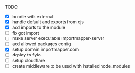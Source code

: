 TODO:

- [x] bundle with external
- [x] handle default and exports from cjs
- [x] add imports to the module
- [ ] fix got import
- [ ] make server executable importmapper-server
- [ ] add allowed packages config
- [x] setup domain importmapper.com
- [ ] deploy to flyio
- [ ] setup cloudflare
- [ ] create middleware to be used with installed node_modules
